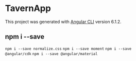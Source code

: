# TavernApp

This project was generated with [Angular CLI](https://github.com/angular/angular-cli) version 6.1.2.

## npm i --save

`npm i --save normalize.css`
`npm i --save moment`
`npm i --save @angular/cdk`
`npm i --save @angular/material`
